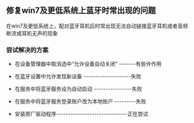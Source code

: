 ## 修复win7及更低系统上蓝牙时常出现的问题

在win7及更低系统上，配对蓝牙耳机后时常出现无法自动链接蓝牙耳机或者音频断流或耳机无声的现象

### 尝试解决的方案

- 在设备管理器中取消选中“允许设备自动关闭” -------有些许作用

- 在蓝牙设置中允许发现新设备 --------------------失败

- 在服务中将蓝牙服务设为自动启动 ----------------失败

- 在服务中将蓝牙服务登录账户改为本地账户 ---------失败

- 安装原厂驱动程序------------------------------正在尝试
